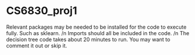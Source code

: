 # CS6830_proj1

Relevant packages may be needed to be installed for the code to execute fully. Such as sklearn. /n
Imports should all be included in the code. /n
The decision tree code takes about 20 minutes to run. You may want to comment it out or skip it.
